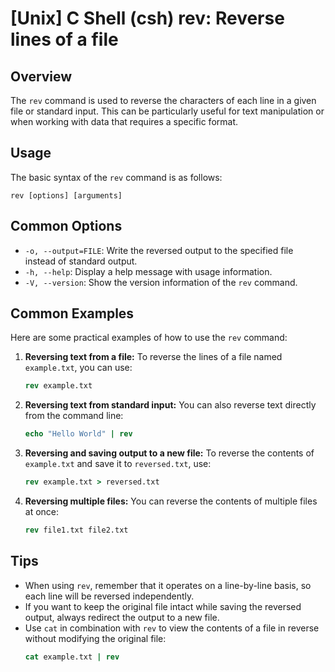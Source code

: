 # [Unix] C Shell (csh) rev: Reverse lines of a file

## Overview
The `rev` command is used to reverse the characters of each line in a given file or standard input. This can be particularly useful for text manipulation or when working with data that requires a specific format.

## Usage
The basic syntax of the `rev` command is as follows:

```
rev [options] [arguments]
```

## Common Options
- `-o, --output=FILE`: Write the reversed output to the specified file instead of standard output.
- `-h, --help`: Display a help message with usage information.
- `-V, --version`: Show the version information of the `rev` command.

## Common Examples
Here are some practical examples of how to use the `rev` command:

1. **Reversing text from a file:**
   To reverse the lines of a file named `example.txt`, you can use:
   ```csh
   rev example.txt
   ```

2. **Reversing text from standard input:**
   You can also reverse text directly from the command line:
   ```csh
   echo "Hello World" | rev
   ```

3. **Reversing and saving output to a new file:**
   To reverse the contents of `example.txt` and save it to `reversed.txt`, use:
   ```csh
   rev example.txt > reversed.txt
   ```

4. **Reversing multiple files:**
   You can reverse the contents of multiple files at once:
   ```csh
   rev file1.txt file2.txt
   ```

## Tips
- When using `rev`, remember that it operates on a line-by-line basis, so each line will be reversed independently.
- If you want to keep the original file intact while saving the reversed output, always redirect the output to a new file.
- Use `cat` in combination with `rev` to view the contents of a file in reverse without modifying the original file:
  ```csh
  cat example.txt | rev
  ```